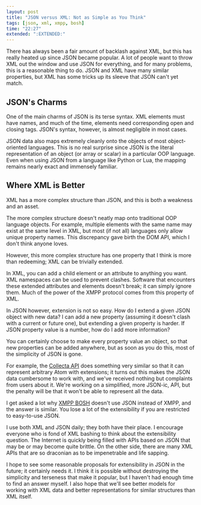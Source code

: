 ```yaml
---
layout: post
title: "JSON versus XML: Not as Simple as You Think"
tags: [json, xml, xmpp, bosh]
time: "22:27"
extended: ":EXTENDED:"
---
```


There has always been a fair amount of backlash against XML, but this
has really heated up since JSON became popular. A lot of people want
to throw XML out the window and use JSON for everything, and for many
problems, this is a reasonable thing to do. JSON and XML have many
similar properties, but XML has some tricks up its sleeve that JSON
can't yet match.

## JSON's Charms

One of the main charms of JSON is its terse syntax. XML elements must
have names, and much of the time, elements need corresponding open and
closing tags. JSON's syntax, however, is almost negligible in most
cases.

JSON data also maps extremely cleanly onto the objects of most
object-oriented languages. This is no real surprise since JSON is the
literal representation of an object (or array or scalar) in a
particular OOP language. Even when using JSON from a language like
Python or Lua, the mapping remains nearly exact and immensely
familiar.

## Where XML is Better

XML has a more complex structure than JSON, and this is both a
weakness and an asset.

The more complex structure doesn't neatly map onto traditional OOP
language objects. For example, multiple elements with the same name
may exist at the same level in XML, but most (if not all) languages
only allow unique property names. This discrepancy gave birth the DOM
API, which I don't think anyone loves.

However, this more complex structure has one property that I think is
more than redeeming; XML can be trivially extended.

In XML, you can add a child element or an attribute to anything you
want. XML namespaces can be used to prevent clashes. Software that
encounters these extended attributes and elements doesn't break; it
can simply ignore them. Much of the power of the XMPP protocol comes
from this property of XML.

In JSON however, extension is not so easy. How do I extend a given
JSON object with new data? I can add a new property (assuming it
doesn't clash with a current or future one), but extending a given
property is harder. If JSON property value is a number, how do I add
more information?

You can certainly choose to make every property value an object, so
that new properties can be added anywhere, but as soon as you do this,
most of the simplicity of JSON is gone.

For example, the [Collecta API](http://developer.collecta.com) does
something very similar so that it can represent arbitrary Atom with
extensions; it turns out this makes the JSON data cumbersome to work
with, and we've received nothing but complaints from users about
it. We're working on a simplified, more JSON-ic, API, but the penalty
will be that it won't be able to represent all the data.

I get asked a lot why [XMPP BOSH](http://xmpp.org/tech/bosh.shtml)
doesn't use JSON instead of XMPP, and the answer is similar. You lose
a lot of the extensibility if you are restricted to easy-to-use JSON.

I use both XML and JSON daily; they both have their place. I encourage
everyone who is fond of XML bashing to think about the extensibility
question. The Internet is quickly being filled with APIs based on JSON
that may be or may become quite brittle. On the other side, there are
many XML APIs that are so draconian as to be impenetrable and life
sapping.

I hope to see some reasonable proposals for extensibility in JSON in
the future; it certainly needs it. I think it is possible without
destroying the simplicity and terseness that make it popular, but I
haven't had enough time to find an answer myself. I also hope that
we'll see better models for working with XML data and better
representations for similar structures than XML itself.

